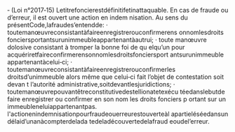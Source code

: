 ‐ (Loi n°2017‐15) Letitrefoncierestdéfinitifetinattaquable.
En cas de fraude ou d’erreur, il est ouvert une action en indem nisation. Au sens du présentCode,lafraudes’entendde:
· toutemanœuvreconsistantàfaireenregistrerouconfirmerens onnomlesdroits
fonciersportantsurunimmeubleappartenantàautrui;
· toute manœuvre dolosive consistant à tromper la bonne foi de qu elqu’un pour
acquériretfaireconfirmerensonnomlesdroitsfonciersport antsurunimmeuble appartenantàcelui‐ci;
· toutemanœuvreconsistantàfaireenregistrerouconfirmerles droitsd’unimmeuble
alors même que celui‐ci fait l’objet de contestation soit devan t l’autorité administrative,soitdevantlesjuridictions;
· toutemanœuvrepouvantêtreconstitutivedestellionatetexécu téedanslebutde
faire enregistrer ou confirmer en son nom les droits fonciers p ortant sur un immeubleneluiappartenantpas.
l'actionenindemnisationpourfraudeouerreurestouverteàl apartieléséedansun délaid’unanàcompterdelada tedeladécouvertedelafraud eoudel’erreur.